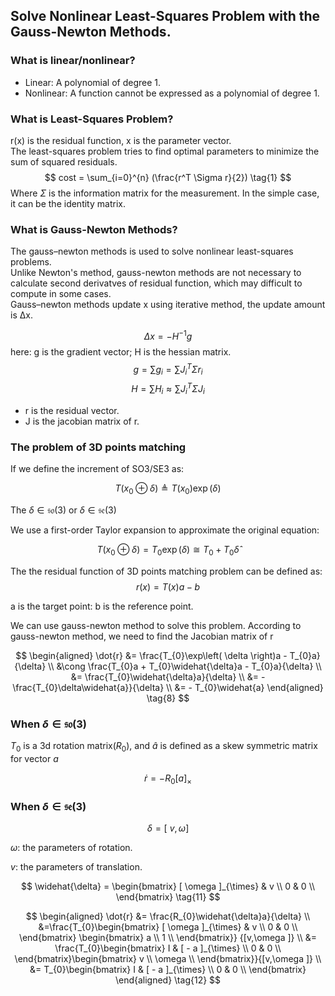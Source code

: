 ## Solve Nonlinear Least-Squares Problem with the Gauss-Newton Methods.  
### What is linear/nonlinear?  
* Linear: A polynomial of degree 1.  
* Nonlinear: A function cannot be expressed as a polynomial of degree 1.

### What is Least-Squares Problem?  
r(x) is the residual function, x is the parameter vector.  
The least-squares problem tries to find optimal parameters to minimize the sum of squared residuals. 
$$ 
cost = \sum_{i=0}^{n} (\frac{r^T \Sigma r}{2}) \tag{1}
$$
Where $\Sigma$ is the information matrix for the measurement. In the simple case, it can be the identity matrix.

### What is Gauss-Newton Methods?  
The gauss–newton methods is used to solve nonlinear least-squares problems.  
Unlike Newton's method, gauss-newton methods are not necessary to calculate second derivatves of residual function, which may difficult to compute in some cases.  
Gauss–newton methods update x using iterative method, the update amount is Δx. 

$$ 
\Delta x = -H^{-1}g \tag{2}
$$
here: g is the gradient vector; H is the hessian matrix.
$$ 
g = \sum g_i= \sum J_i^T \Sigma r_i \tag{3}
$$
$$ 
H  = \sum H_i \approx \sum J_i^T \Sigma J_i  \tag{4}
$$
* r is the residual vector. 
* J is the jacobian matrix of r.

### The problem of 3D points matching

If we define the increment of SO3/SE3 as:

$$T(x_{0}\oplus\delta) \triangleq T(x_{0})\exp( \delta ) \tag{5} $$ 

The $\delta \in \mathfrak{so}(3)$ or $\delta \in \mathfrak{se}(3)$

We use a first-order Taylor expansion to approximate the original equation:  

$$T(x_{0}\oplus\delta) = T_{0}\exp( \delta ) \cong T_{0} + T_{0}\widehat{\delta} \tag{6} $$

The the residual function of 3D points matching problem can be defined as: 
$$r(x) = T(x)a - b \tag{7} $$

a is the target point:
b is the reference point.

We can use gauss-newton method to solve this problem.
According to gauss-newton method, we need to find the Jacobian matrix of r


$$
\begin{aligned}
\dot{r} &= \frac{T_{0}\exp\left( \delta \right)a - T_{0}a}{\delta} \\
&\cong \frac{T_{0}a + T_{0}\widehat{\delta}a - T_{0}a}{\delta}  \\
&= \frac{T_{0}\widehat{\delta}a}{\delta}  \\
&= - \frac{T_{0}\delta\widehat{a}}{\delta}  \\
&= - T_{0}\widehat{a} 
\end{aligned}
\tag{8} 
$$

### When $\delta \in \mathfrak{so}(3)$
$T_0$ is a 3d rotation matrix($R_0$),
and $\widehat{a}$ is defined as a skew symmetric matrix for vector $a$

$$\dot{r} = - R_{0}[ a ]_{\times}  \tag{9}$$

###  When $\delta \in \mathfrak{se}(3)$

$$\delta = [\ v, \omega ] \tag{10}$$

$\omega$: the parameters of rotation.

$v$: the parameters of translation.

$$
\widehat{\delta} = \begin{bmatrix}
[ \omega ]_{\times} & v \\
0 & 0 \\
\end{bmatrix} \tag{11}
$$

$$
\begin{aligned}
\dot{r} 
&= \frac{R_{0}\widehat{\delta}a}{\delta} \\
&=\frac{T_{0}\begin{bmatrix}
[ \omega ]_{\times} & v \\
0 & 0 \\
\end{bmatrix}
\begin{bmatrix}
a \\
1 \\
\end{bmatrix}}
{[v,\omega ]} \\
&= \frac{T_{0}\begin{bmatrix}
I & [ - a ]_{\times} \\
0 & 0 \\
\end{bmatrix}\begin{bmatrix}
v \\
\omega \\
\end{bmatrix}}{[v,\omega ]} \\
&= T_{0}\begin{bmatrix}
I & [ - a ]_{\times} \\
0 & 0 \\
\end{bmatrix} 
\end{aligned}
\tag{12}
$$

